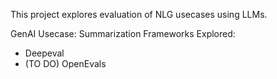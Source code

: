 This project explores evaluation of NLG usecases using LLMs. 

GenAI Usecase: Summarization
Frameworks Explored: 
  - Deepeval
  - (TO DO) OpenEvals
